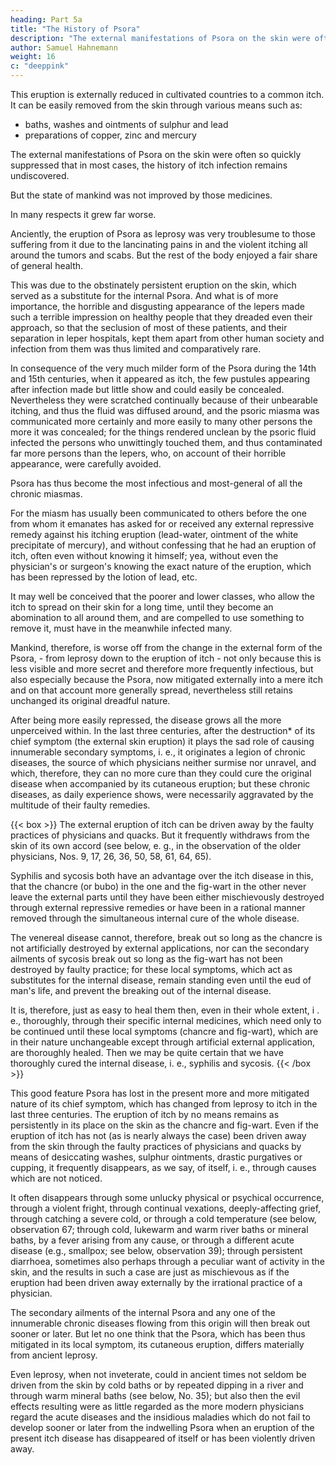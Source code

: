 ```yaml
---
heading: Part 5a
title: "The History of Psora"
description: "The external manifestations of Psora on the skin were often so quickly suppressed that the history of itch infection remains undiscovered"
author: Samuel Hahnemann
weight: 16
c: "deeppink"
---
```



This eruption is externally reduced in cultivated countries to a common itch. It can be easily removed from the skin through various means such as:

- baths, washes and ointments of sulphur and lead
- preparations of copper, zinc and mercury

The external manifestations of Psora on the skin were often so quickly suppressed that in most cases, the history of itch infection remains undiscovered.

But the state of mankind was not improved by those medicines. 

In many respects it grew far worse. 

Anciently, the eruption of Psora as leprosy was very troublesume to those suffering from it due to the lancinating pains in and the violent itching all around the tumors and scabs. But the rest of the body enjoyed a fair share of general health.

This was due to the obstinately persistent eruption on the skin, which served as a substitute for the internal Psora. And what is of more importance, the horrible and disgusting appearance of the lepers made such a terrible impression on healthy people that they dreaded even their approach, so that the seclusion of most of these patients, and their separation in leper hospitals, kept them apart from other human society and infection from them was thus limited and comparatively rare.

In consequence of the very much milder form of the Psora during the 14th and 15th centuries, when it appeared as itch, the few pustules appearing after infection made but little show and could easily be concealed. Nevertheless they were scratched continually because of their unbearable itching, and thus the fluid was diffused around, and the psoric miasma was communicated more certainly and more easily to many other persons the more it was concealed; for the things rendered unclean by the psoric fluid infected the persons who unwittingly touched them, and thus contaminated far more persons than the lepers, who, on account of their horrible appearance, were carefully avoided.

Psora has thus become the most infectious and most-general of all the chronic miasmas.

For the miasm has usually been communicated to others before the one from whom it emanates has asked for or received any external repressive remedy against his itching eruption (lead-water, ointment of the white precipitate of mercury), and without confessing that he had an eruption of itch, often even without knowing it himself; yea, without even the physician's or surgeon's knowing the exact nature of the eruption, which has been repressed by the lotion of lead, etc.

It may well be conceived that the poorer and lower classes, who allow the itch to spread on their skin for a long time, until they become an abomination to all around them, and are compelled to use something to remove it, must have in the meanwhile infected many.

Mankind, therefore, is worse off from the change in the external form of the Psora, - from leprosy down to the eruption of itch - not only because this is less visible and more secret and therefore more frequently infectious, but also especially because the Psora, now mitigated externally into a mere itch and on that account more generally spread, nevertheless still retains unchanged its original dreadful nature. 

After being more easily repressed, the disease grows all the more unperceived within. In the last three centuries, after the destruction* of its chief symptom (the external skin eruption) it plays the sad role of causing innumerable secondary symptoms, i. e., it originates a legion of chronic diseases, the source of which physicians neither surmise nor unravel, and which, therefore, they can no more cure than they could cure the original disease when accompanied by its cutaneous eruption; but these chronic diseases, as daily experience shows, were necessarily aggravated by the multitude of their faulty remedies.


{{< box >}}
The external eruption of itch can be driven away by the faulty practices of physicians and quacks. But it frequently withdraws from the skin  of its own accord (see below, e. g., in the observation of the older physicians, Nos. 9, 17, 26, 36, 50, 58, 61, 64, 65). 

Syphilis and sycosis both have an advantage over the itch disease in this, that the chancre (or bubo) in the one and the fig-wart in the other never leave the external parts until they have been either mischievously destroyed through external repressive remedies or have been in a rational manner removed through the simultaneous internal cure of the whole disease.

The venereal disease cannot, therefore, break out so long as the chancre is not artificially destroyed by external applications, nor can the secondary ailments of sycosis break out so long as the fig-wart has not been destroyed by faulty practice; for these local symptoms, which act as substitutes for the internal disease, remain standing even until the eud of man's life, and prevent the breaking out of the internal disease.

It is, therefore, just as easy to heal them then, even in their whole extent, i . e., thoroughly, through their specific internal medicines, which need only to be continued until these local symptoms (chancre and fig-wart), which are in their nature unchangeable except through artificial external application, are thoroughly healed. Then we may be quite certain that we have thoroughly cured the internal disease, i. e., syphilis and sycosis.
{{< /box >}}


This good feature Psora has lost in the present more and more mitigated nature of its chief symptom, which has changed from leprosy to itch in the last three centuries. The eruption of itch by no means remains as persistently in its place on the skin as the chancre and fig-wart. Even if the eruption of itch has not (as is nearly always the case) been driven away from the skin through the faulty practices of physicians and quacks by means of desiccating washes, sulphur ointments, drastic purgatives or cupping, it frequently disappears, as we say, of itself, i. e., through causes which are not noticed.

It often disappears through some unlucky physical or psychical occurrence, through a violent fright, through continual vexations, deeply-affecting grief, through catching a severe cold, or through a cold temperature (see below, observation 67; through cold, lukewarm and warm river baths or mineral baths, by a fever arising from any cause, or through a different acute disease (e.g., smallpox; see below, observation 39); through persistent diarrhoea, sometimes also perhaps through a peculiar want of activity in the skin, and the results in such a case are just as mischievous as if the eruption had been driven away externally by the irrational practice of a physician.

The secondary ailments of the internal Psora and any one of the innumerable chronic diseases flowing from this origin will then break out sooner or later. But let no one think that the Psora, which has been thus mitigated in its local symptom, its cutaneous eruption, differs materially from ancient leprosy.

Even leprosy, when not inveterate, could in ancient times not seldom be driven from the skin by cold baths or by repeated dipping in a river and through warm mineral baths (see below, No. 35); but also then the evil effects resulting were as little regarded as the more modern physicians regard the acute diseases and the insidious maladies which do not fail to develop sooner or later from the indwelling Psora when an eruption of the present itch disease has disappeared of itself or has been violently driven away.
